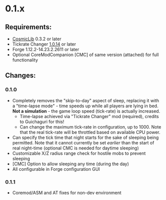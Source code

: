 # 0.1.x

## Requirements:

* [CosmicLib](https://github.com/CosmicDan-Minecraft/CosmicLib/releases/) 0.3.2 or later
* Tickrate Changer [1.0.14](https://minecraft.curseforge.com/projects/tickratechanger/files/2482684) or later
* Forge 1.12.2-14.23.2.2611 or later
* Optional CoreModCompanion [CMC] of same version (attached) for full functionality

## Changes:

### 0.1.0

* Completely removes the "skip-to-day" aspect of sleep, replacing it with a "time-lapse mode" - time speeds up while all players are lying in bed. **Not a simulation** - the game loop speed (tick-rate) is actually increased.
  * Time-lapse achieved via "Tickrate Changer" mod (required), credits to Guichaguri for this!
  * Can change the maximum tick-rate in configuration, up to 1000. Note that the real tick-rate will be throttled based on available CPU power.
* Can specify the tick time that night starts for the sake of sleeping being permitted. Note that it cannot currently be set *earlier* than the start of real night-time (optional CMC is needed for daytime sleeping)
* Customizable X/Z radius range check for hostile mobs to prevent sleeping
* [CMC] Option to allow sleeping any time (during the day)
* All configurable in Forge configuration GUI


### 0.1.1

- Coremod/ASM and AT fixes for non-dev environment